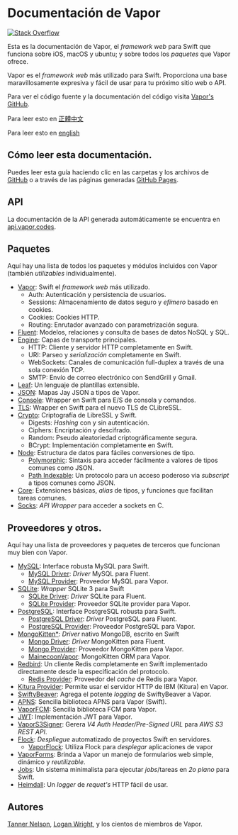 # Documentación de Vapor 

[![Stack Overflow](https://img.shields.io/stackexchange/stackoverflow/t/vapor.svg)](http://stackoverflow.com/questions/tagged/vapor)

Esta es la documentación de Vapor, el _framework web_ para Swift que funciona sobre iOS, macOS y ubuntu; y sobre todos los _paquetes_ que Vapor ofrece.

Vapor es el _framework web_  más utilizado para Swift. Proporciona una base maravillosamente expresiva y fácil de usar para tu próximo sitio web o API.

Para ver el código fuente y la documentación del código visita [Vapor's GitHub](https://github.com/vapor/vapor).

Para leer esto en [正體中文](https://github.com/vapor/documentation/blob/master/README.zh-hant.md)

Para leer esto en [english](https://github.com/vapor/documentation/blob/master/README.md)

## Cómo leer esta documentación.

Puedes leer esta guía haciendo clic en las carpetas y los archivos de [GitHub](https://github.com/vapor/documentation) o a través de las páginas generadas [GitHub Pages](https://vapor.github.io/documentation/).

## API 

La documentación de la API generada automáticamente se encuentra en [api.vapor.codes](http://api.vapor.codes).

## Paquetes

Aquí hay una lista de todos los paquetes y módulos incluidos con Vapor (también _utilizables_ individualmente).

- [Vapor](https://github.com/vapor/vapor): Swift el _framework web_ más utilizado.
	- Auth: Autenticación y persistencia de usuarios.
	- Sessions: Almacenamiento de datos seguro y _efímero_ basado en cookies.
	- Cookies: Cookies HTTP.
	- Routing: Enrutador avanzado con parametrización segura.
- [Fluent](https://github.com/vapor/fluent): Modelos, relaciones y consulta de bases de datos NoSQL y SQL.
- [Engine](https://github.com/vapor/engine): Capas de transporte principales.
	- HTTP: Cliente y servidor HTTP completamente en Swift.
	- URI:  Parseo y _serialización_ completamente en Swift.
	- WebSockets: Canales de comunicación full-duplex a través de una sola conexión TCP.		
	- SMTP: Envío de correo electrónico con SendGrill y Gmail.
- [Leaf](https://github.com/vapor/leaf): Un lenguaje de plantillas extensible.
- [JSON](https://github.com/vapor/json): Mapas Jay JSON a tipos de Vapor.
- [Console](https://github.com/vapor/console): Wrapper en Swift para E/S de consola y comandos.
- [TLS](https://github.com/vapor/tls): Wrapper en Swift para el nuevo TLS de CLibreSSL.
- [Crypto](https://github.com/vapor/crypto): Criptografía  de LibreSSL y Swift.
	- Digests: _Hashing_ con y sin autenticación.
	- Ciphers: Encriptación y descifrado.
	- Random: Pseudo aleatoriedad criptográficamente segura.
	- BCrypt: Implementación completamente en Swift.
- [Node](https://github.com/vapor/node): Estructura de datos para fáciles conversiones de tipo.
	- [Polymorphic](https://github.com/vapor/polymorphic): Sintaxis para acceder fácilmente a valores de tipos comunes como JSON.
	- [Path Indexable](https://github.com/vapor/path-indexable): Un protocolo para un acceso poderoso via _subscript_ a tipos comunes como JSON.
- [Core](https://github.com/vapor/core): Extensiones básicas, _alias_ de tipos, y funciones que facilitan tareas comunes.
- [Socks](https://github.com/vapor/socks): _API Wrapper_ para acceder a sockets en C.

## Proveedores y otros.

Aquí hay una lista de proveedores y paquetes de terceros que funcionan muy bien con Vapor.

- [MySQL](https://github.com/vapor/mysql): Interface robusta MySQL para Swift.
	- [MySQL Driver](https://github.com/vapor/mysql-driver): _Driver_ MySQL  para Fluent.
	- [MySQL Provider](https://github.com/vapor/mysql-provider): Proveedor MySQL para Vapor.
- [SQLite](https://github.com/vapor/sqlite): _Wrapper_ SQLite 3  para Swift
	- [SQLite Driver](https://github.com/vapor/sqlite-driver): _Driver_ SQLite  para Fluent.
	- [SQLite Provider](https://github.com/vapor/sqlite-provider): Proveedor SQLite provider para Vapor.
- [PostgreSQL](https://github.com/vapor/postgresql): Interface PostgreSQL robusta  para Swift.
	- [PostgreSQL Driver](https://github.com/vapor/postgresql-driver): _Driver_  PostgreSQL para Fluent.
	- [PostgreSQL Provider](https://github.com/vapor/postgresql-provider): Proveedor  PostgreSQL para Vapor.
- [MongoKitten*](https://github.com/OpenKitten/MongoKitten): _Driver_ nativo  MongoDB, escrito en Swift
	- [Mongo Driver](https://github.com/vapor/mongo-driver): _Driver_ MongoKitten para Fluent.
	- [Mongo Provider](https://github.com/vapor/mongo-provider): Proveedor MongoKitten para Vapor.
	- [MainecoonVapor](https://github.com/OpenKitten/MainecoonVapor): MongoKitten ORM para Vapor.
- [Redbird](https://github.com/vapor/redbird): Un cliente Redis completamente en Swift implementado directamente desde la especificación del protocolo.
	- [Redis Provider](https://github.com/vapor/redis-provider): Proveedor del _cache_ de Redis para Vapor.
- [Kitura Provider](https://github.com/vapor/kitura-provider): Permite usar el servidor HTTP de IBM (Kitura) en Vapor.
- [SwiftyBeaver](https://github.com/SwiftyBeaver/SwiftyBeaver-Vapor): Agrega el potente _logging_ de SwiftyBeaver a Vapor.
- [APNS](https://github.com/matthijs2704/vapor-apns): Sencilla biblioteca APNS para Vapor (Swift).
- [VaporFCM](https://github.com/mdab121/vapor-fcm): Sencilla biblioteca FCM para Vapor.
- [JWT](https://github.com/siemensikkema/vapor-jwt): Implementación JWT para Vapor.
- [VaporS3Signer](https://github.com/JustinM1/VaporS3Signer): Gerera _V4 Auth Header/Pre-Signed URL_ para _AWS S3 REST API_.
- [Flock](https://github.com/jakeheis/Flock): _Despliegue_ automatizado de proyectos Swift en servidores.
	- [VaporFlock](https://github.com/jakeheis/VaporFlock): Utiliza Flock para _desplegar_ aplicaciones de vapor
- [VaporForms](https://github.com/bygri/vapor-forms): Brinda a Vapor un manejo de formularios web simple, dinámico y _reutilizable_.
- [Jobs](https://github.com/BrettRToomey/Jobs): Un sistema minimalista para ejecutar _jobs_/tareas en _2o plano_ para Swift.
- [Heimdall](https://github.com/himani93/heimdall): Un _logger_ de _requet's_ HTTP fácil de usar.


## Autores

[Tanner Nelson](mailto:tanner@qutheory.io), [Logan Wright](mailto:logan@qutheory.io), y los cientos de miembros de Vapor.
